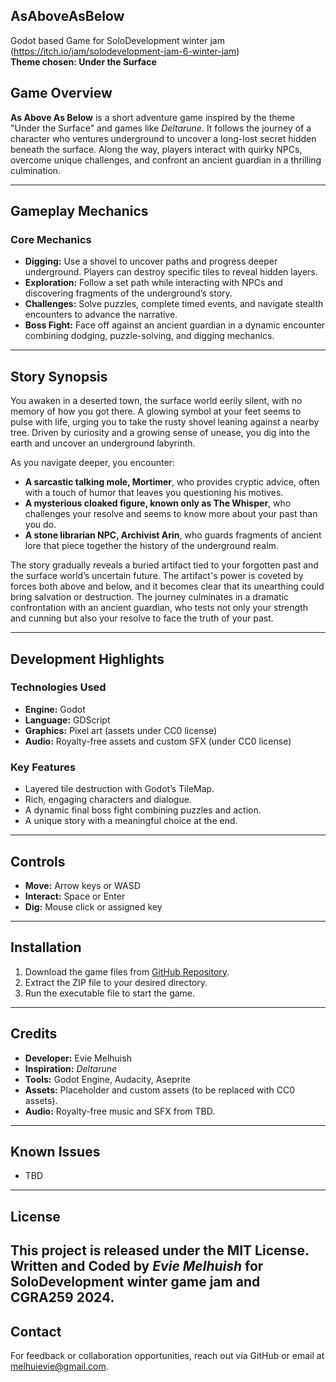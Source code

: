 ## AsAboveAsBelow
 Godot based Game for SoloDevelopment winter jam (https://itch.io/jam/solodevelopment-jam-6-winter-jam)  
**Theme chosen: Under the Surface**

## **Game Overview**
**As Above As Below** is a short adventure game inspired by the theme "Under the Surface" and games like *Deltarune*. It follows the journey of a character who ventures underground to uncover a long-lost secret hidden beneath the surface. Along the way, players interact with quirky NPCs, overcome unique challenges, and confront an ancient guardian in a thrilling culmination.

---

## **Gameplay Mechanics**

### **Core Mechanics**
- **Digging:** Use a shovel to uncover paths and progress deeper underground. Players can destroy specific tiles to reveal hidden layers.
- **Exploration:** Follow a set path while interacting with NPCs and discovering fragments of the underground’s story.
- **Challenges:** Solve puzzles, complete timed events, and navigate stealth encounters to advance the narrative.
- **Boss Fight:** Face off against an ancient guardian in a dynamic encounter combining dodging, puzzle-solving, and digging mechanics.

---

## **Story Synopsis**
You awaken in a deserted town, the surface world eerily silent, with no memory of how you got there. A glowing symbol at your feet seems to pulse with life, urging you to take the rusty shovel leaning against a nearby tree. Driven by curiosity and a growing sense of unease, you dig into the earth and uncover an underground labyrinth. 

As you navigate deeper, you encounter:

- **A sarcastic talking mole, Mortimer**, who provides cryptic advice, often with a touch of humor that leaves you questioning his motives.
- **A mysterious cloaked figure, known only as The Whisper**, who challenges your resolve and seems to know more about your past than you do.
- **A stone librarian NPC, Archivist Arin**, who guards fragments of ancient lore that piece together the history of the underground realm.

The story gradually reveals a buried artifact tied to your forgotten past and the surface world’s uncertain future. The artifact's power is coveted by forces both above and below, and it becomes clear that its unearthing could bring salvation or destruction. The journey culminates in a dramatic confrontation with an ancient guardian, who tests not only your strength and cunning but also your resolve to face the truth of your past.

---

## **Development Highlights**

### **Technologies Used**
- **Engine:** Godot
- **Language:** GDScript
- **Graphics:** Pixel art (assets under CC0 license)
- **Audio:** Royalty-free assets and custom SFX (under CC0 license)

### **Key Features**
- Layered tile destruction with Godot’s TileMap.
- Rich, engaging characters and dialogue.
- A dynamic final boss fight combining puzzles and action.
- A unique story with a meaningful choice at the end.

---

## **Controls**
- **Move:** Arrow keys or WASD
- **Interact:** Space or Enter
- **Dig:** Mouse click or assigned key

---

## **Installation**
1. Download the game files from [GitHub Repository](#).
2. Extract the ZIP file to your desired directory.
3. Run the executable file to start the game.

---

## **Credits**
- **Developer:** Evie Melhuish
- **Inspiration:** *Deltarune*
- **Tools:** Godot Engine, Audacity, Aseprite
- **Assets:** Placeholder and custom assets (to be replaced with CC0 assets).
- **Audio:** Royalty-free music and SFX from TBD.  

---

## **Known Issues**
- TBD  

---

## **License**  
This project is released under the MIT License. Written and Coded by *Evie Melhuish* for SoloDevelopment winter game jam and CGRA259 2024.  
---

## **Contact**
For feedback or collaboration opportunities, reach out via GitHub or email at [melhuievie@gmail.com](mailto:melhuievie@gmail.com).

